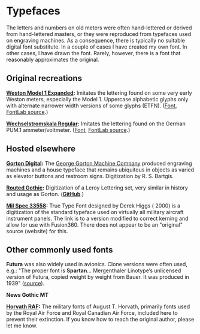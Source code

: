 # Typefaces

The letters and numbers on old meters were often hand-lettered or derived from hand-lettered masters, or they were reproduced from typefaces used on engraving machines. As a consequence, there is typically no suitable digital font substitute. In a couple of cases I have created my own font. In other cases, I have drawn the font. Rarely, however, there is a font that reasonably approximates the original.

## Original recreations

**[Weston Model 1 Expanded](WestonModel1-Expanded.ttf):** Imitates the lettering found on some very early Weston meters, especially the Model 1. Uppercase alphabetic glyphs only with alternate narrower width versions of some glyphs (ETFN). ([Font](WestonModel1-Expanded.ttf), [FontLab source](WestonModel1-Expanded.vfc).)

**[Wechselstromskala Regular](Wechselstromskala-Regular.ttf):** Imitates the lettering found on the German PUM.1 ammeter/voltmeter. ([Font](Wechselstromskala-Regular.ttf), [FontLab source](Wechselstromskala-Regular.vfc).)

## Hosted elsewhere

**[Gorton Digital](https://github.com/drdnar/GortonDigital):** The [George Gorton Machine Company](http://gorton-machine.org/) produced engraving machines and a house typeface that remains ubiquitous in objects as varied as elevator buttons and restroom signs. Digitization by R. S. Bartgis.

**[Routed Gothic](https://webonastick.com/fonts/routed-gothic/):** Digitization of a Leroy Lettering set, very similar in history and usage as Gorton. (**[GitHub](https://github.com/dse/routed-gothic)**.)

**[Mil Spec 33558](https://forum.dcs.world/topic/266630-ms33558-font/):** True Type Font designed by Derek Higgs ( 2000) is a digitization of the standard typeface used on virtually all military aircraft instrument panels. The link is to a version modified to correct kerning and allow for use with Fusion360. There does not appear to be an "original" source (website) for this.

## Other commonly used fonts

**Futura** was also widely used in avionics. Clone versions were often used, e.g.: "The proper font is **Spartan**... Mergenthaler Linotype’s unlicensed version of Futura, copied weight by weight from Bauer. It was produced in 1939" ([source](https://www.key.aero/comment/1923311#comment-1923311)).

**News Gothic MT**

**[Horvath RAF](Horvath/Horvath.html):** The military fonts of August T. Horvath, primarily fonts used by the Royal Air Force and Royal Canadian Air Force, included here to prevent their extinction. If you know how to reach the original author, please let me know.